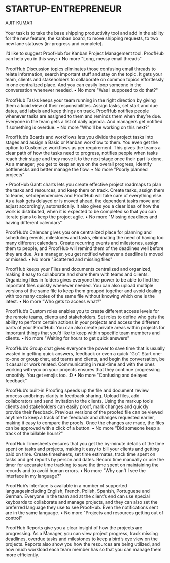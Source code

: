 # STARTUP-ENTREPRENEUR
AJIT KUMAR 

Your task is to take the base shipping productivity tool and add in the ability for the new feature, the kanban board, to move shipping requests, to two new lane statuses (in-progress and complete). 

I’d like to suggest ProofHub for Kanban Project Management tool.
ProofHub can help you in this way:
•	No more "Long, messy email threads"
 
ProofHub Discussion topics eliminates those confusing email threads to relate information, search important stuff and stay on the topic. It gets your team, clients and stakeholders to collaborate on common topics effortlessly in one centralized place. And you can easily loop someone in the conversation whenever needed.
•	No more "Was I supposed to do that?"
 
ProofHub Tasks keeps your team running in the right direction by giving them a lucid view of their responsibilities. Assign tasks, set start and due dates, add labels and keep things on track. ProofHub notifies people whenever tasks are assigned to them and reminds them when they’re due. Everyone in the team gets a list of daily agenda. And managers get notified if something is overdue.
•	No more "Who'll be working on this next?"
 
ProofHub’s Boards and workflows lets you divide the project tasks into stages and assign a Basic or Kanban workflow to them. You even get the option to Customize workflows as per requirement. This gives the teams a clear path of how the tasks need to progress, notifies people when tasks reach their stage and they move it to the next stage once their part is done. As a manager, you get to keep an eye on the overall progress, identify bottlenecks and better manage the flow.
•	No more "Poorly planned projects"
 
•	ProofHub Gantt charts lets you create effective project roadmaps to plan the tasks and resources, and keep them on track. Create tasks, assign them to teams, set dependencies and ProofHub will take care of everything else. As a task gets delayed or is moved ahead, the dependent tasks move and adjust accordingly, automatically. It also gives you a clear idea of how the work is distributed, when it is expected to be completed so that you can iterate plans to keep the project agile.
•	No more "Missing deadlines and having different calendars"
 
ProofHub’s Calendar gives you one centralized place for planning and scheduling events, milestones and tasks, eliminating the need of having too many different calendars. Create recurring events and milestones, assign them to people, and ProofHub will remind them of the deadlines well before they are due. As a manager, you get notified whenever a deadline is moved or missed.
•	No more "Scattered and missing files"
 
ProofHub keeps your Files and documents centralized and organized, making it easy to collaborate and share them with teams and clients. Organizing files in folders gives everyone the power to be able to find the important files quickly whenever needed. You can also upload multiple versions of the same file to keep them grouped together and avoid dealing with too many copies of the same file without knowing which one is the latest.
•	No more "Who gets to access what?"
 
ProofHub’s Custom roles enables you to create different access levels for the remote teams, clients and stakeholders. Set roles to define who gets the ability to perform certain actions in your projects and access the different parts of your ProofHub. You can also create private areas within projects for important things that you’d like to keep within specific team members and clients.
•	No more "Waiting for hours to get quick answers"
 
ProofHub’s Group chat gives everyone the power to save time that is usually wasted in getting quick answers, feedback or even a quick “Go”. Start one-to-one or group chat, add teams and clients, and begin the conversation, be it casual or work related. Communicating in real-time and with the ones working with you on your projects ensures that they continue progressing smoothly. You get emojis too. :D
•	No more "Confusing and delayed feedback"
 
ProofHub’s built-in Proofing speeds up the file and document review process andbrings clarity in feedback sharing. Upload files, add collaborators and send invitation to the clients. Using the markup tools clients and stakeholders can easily proof, mark changes and quickly provide their feedback. Previous versions of the proofed file can be viewed anytime to keep a track of the feedback and changes requested earlier, making it easy to compare the proofs. Once the changes are made, the files can be approved with a click of a button.
•	No more "Did someone keep a track of the billable hours?"
 
ProofHub Timesheets ensures that you get the by-minute details of the time spent on tasks and projects, making it easy to bill your clients and getting paid on time. Create timesheets, set time estimates, track time spent on tasks and get reports by person and dates. Record time manually or use the timer for accurate time tracking to save the time spent on maintaining the records and to avoid human errors.
•	No more "Why can't I see the interface in my language?"
 
ProofHub’s interface is available in a number of supported languagesincluding English, French, Polish, Spanish, Portuguese and German. Everyone in the team and at the client’s end can use special keyboards to collaborate and manage projects, and they can also set the preferred language they use to see ProofHub. Even the notifications sent are in the same language.
•	No more "Projects and resources getting out of control"
 
ProofHub Reports give you a clear insight of how the projects are progressing. As a Manager, you can view project progress, track missing deadlines, overdue tasks and milestones to keep a bird’s eye view on the projects. Reports also show you how the resources are being utilized, and how much workload each team member has so that you can manage them more efficiently.


